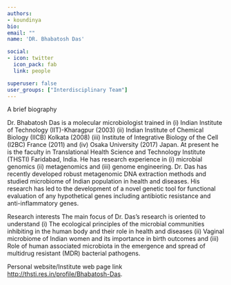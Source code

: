 ```yaml
---
authors:
- koundinya
bio: 
email: ""
name: 'DR. Bhabatosh Das'

social:
- icon: twitter
  icon_pack: fab
  link: people

superuser: false
user_groups: ["Interdisciplinary Team"]
---
```

A brief biography

Dr. Bhabatosh Das is a molecular microbiologist trained in (i) Indian Institute of Technology (IIT)-Kharagpur (2003) (ii) Indian Institute of Chemical Biology (IICB) Kolkata (2008) (iii) Institute of Integrative Biology of the Cell (I2BC) France (2011) and (iv) Osaka University (2017) Japan. At present he is the faculty in Translational Health Science and Technology Institute (THSTI) Faridabad, India. He has research experience in (i) microbial genomics (ii) metagenomics and (iii) genome engineering. Dr. Das has recently developed robust metagenomic DNA extraction methods and studied microbiome of Indian population in health and diseases. His research has led to the development of a novel genetic tool for functional evaluation of any hypothetical genes including antibiotic resistance and anti-inflammatory genes. 

Research interests
The main focus of Dr. Das’s research is oriented to understand (i) The ecological principles of the microbial communities inhibiting in the human body and their role in health and diseases (ii) Vaginal microbiome of Indian women and its importance in birth outcomes and (iii) Role of human associated microbiota in the emergence and spread of multidrug resistant (MDR) bacterial pathogens.

Personal website/Institute web page link
http://thsti.res.in/profile/Bhabatosh-Das.
